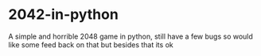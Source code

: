 # 2042-in-python
A simple and horrible 2048 game in python, still have a few bugs so would like some feed back on that but besides that its ok

